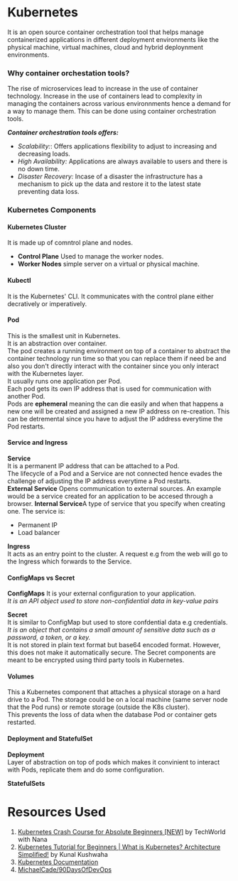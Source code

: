 # Kubernetes
It is an open source container orchestration tool that helps manage containerized applications in different deployment environments like the physical machine, virtual machines, cloud and hybrid deploynment environments.

### Why container orchestation tools?

The rise of microservices lead to increase in the use of container technology. Increase in the use of containers lead to complexity in managing the containers across various environnments hence a demand for a way to manage them. This can be done using container orchestration tools. <br>

***Container orchestration tools offers:***
* *Scalability:*: Offers applications flexibility to adjust to increasing and decreasing loads. 
* *High Availability:* Applications are always available to users and there is no down time.
* *Disaster Recovery:* Incase of a disaster  the infrastructure has a mechanism to pick up the data and restore it to the latest state preventing data loss.

### Kubernetes Components

#### Kubernetes Cluster
It is made up of comntrol plane and nodes.

* **Control Plane**
Used to manage the worker nodes.
* **Worker Nodes** simple server on a virtual or physical machine.

#### Kubectl
 It is the Kubernetes' CLI. It communicates with the control plane either decratively or imperatively.

 #### Pod
This is the smallest unit in Kubernetes. <br>
It is an abstraction over container. <br>
The pod creates a running environment on top of a container to abstract the container technology run time so that you can replace them if need be and also you don't directly interact with the container since you only interact with the Kubernetes layer.<br>
It usually runs one application per Pod.<br>
Each pod gets its own IP address that is used for communication with another Pod.<br>
Pods are **ephemeral** meaning the can die easily and when that happens a new one will be created and assigned a new IP address on re-creation. This can be detremental since you have to adjust the IP address everytime the Pod restarts.

#### Service and Ingress
**Service**<br>
It is a permanent IP address that can be attached to a Pod. <br>
The lifecycle of a Pod and a Service are not connected hence evades the challenge of adjusting the IP address everytime a Pod restarts.<br>
**External Service** Opens communication to external sources. An example would be a service created for an application to be accesed through a browser.
**Internal Service**A type of service that you specify when creating one. 
The service is:
 * Permanent IP
 * Load balancer<br>

**Ingress**<br>
It acts as an entry point to the cluster. A request e.g from the web will go to the Ingress which forwards to the Service.

#### ConfigMaps vs Secret

**ConfigMaps**
It is your external configuration to your application.<br>
*It is an API object used to store non-confidential data in key-value pairs* <br>

**Secret**<br>
It is similar to ConfigMap but used to store confdential data e.g credentials.
*It is an object that contains a small amount of sensitive data such as a password, a token, or a key.*<br>
It is not stored in plain text format but base64 encoded format. However, this does not make it automatically secure. The Secret components are meant to be encrypted using third party tools in Kubernetes.

#### Volumes
This a Kubernetes component that attaches a physical storage on a hard drive to a Pod. The storage could be on a local machine (same server node that the Pod runs) or remote storage (outside the K8s cluster).<br>
This prevents the loss of data when the database Pod or container gets restarted.

#### Deployment and StatefulSet
**Deployment**<br>
Layer of abstraction on top of pods which makes it convinient to interact with Pods, replicate them and do some configuration.<br>

**StatefulSets**



# Resources Used
1. [Kubernetes Crash Course for Absolute Beginners [NEW]](https://www.youtube.com/watch?v=s_o8dwzRlu4&t=1s) by 
TechWorld with Nana
2. [Kubernetes Tutorial for Beginners | What is Kubernetes? Architecture Simplified!](https://www.youtube.com/watch?v=KVBON1lA9N8) by 
Kunal Kushwaha
3. [Kubernetes Documentation](https://kubernetes.io/docs/home/)
4. [MichaelCade/90DaysOfDevOps](https://github.com/MichaelCade/90DaysOfDevOps/blob/main/2022.md)

